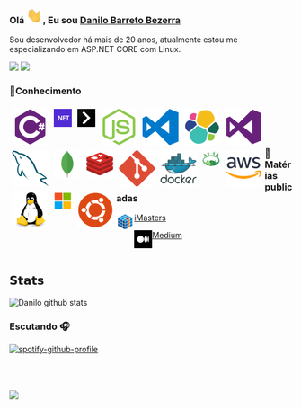 ### Olá <img src="imagens/Hi.gif" width="29px">, Eu sou [Danilo Barreto Bezerra](https://www.danilobarretobezerra.com.br)
Sou desenvolvedor há mais de 20 anos, atualmente estou me especializando em ASP.NET CORE com Linux.

[![](https://img.shields.io/badge/-Danilo%20Barreto%20Bezerra-blue?style=flat-square&logo=Linkedin&logoColor=white&link=https://www.linkedin.com/in/danilobbezerra/)](https://www.linkedin.com/in/danilobbezerra/)
[![](https://img.shields.io/badge/-@danilobbezerra-%23181717?style=flat-square&logo=github)](https://github.com/danilobbezerra)


### **🔭Conhecimento**

<img align="left" src="imagens/csharp.png" style="padding: 1%" /></a>
<img align="left" src="imagens/dotnet.png" style="padding: 1%" /></a>
<img align="left" src="imagens/next.png" style="padding: 1%" /></a>
<img align="left" src="imagens/nodejs.png" style="padding: 1%" /></a>
<img align="left" src="imagens/visual-studio-code.png" style="padding: 1%" />
<img align="left" src="imagens/elasticsearch.png" style="padding: 1%" />
<img align="left" src="imagens/visualstudio.png" style="padding: 1%" />
<img align="left" src="imagens/mysql.png" style="padding: 1%" /></a>
<img align="left" src="imagens/mongodb.png" style="padding: 1%" /></a>
<img align="left" src="imagens/redis.png" style="padding: 1%" /></a>
<img align="left" src="imagens/git.png" style="padding: 1%" /></a>
<img align="left" src="imagens/docker.png" style="padding: 1%" /></a>
<img align="left" src="imagens/aaPanel.png" style="padding: 1%" /></a>
<img align="left" src="imagens/aws.png" style="padding: 1%" /></a>
<img align="left" src="imagens/linux.png" style="padding: 1%" /></a>
<img align="left" src="imagens/windows.png" style="padding: 1%" /></a>
<img align="left" src="imagens/ubuntu.png" style="padding: 1%" /></a>

<br />
<br />
<br />

### 📕 Matérias publicadas
<img align="left" src="imagens/imasters.png" />[iMasters](https://imasters.com.br/perfil/danilobarretobezerra)

<img align="left" src="imagens/medium.png" />[Medium](https://danilobarretobezerra.medium.com/)

<br />

## 𝗦𝘁𝗮𝘁𝘀

![Danilo github stats](https://github-readme-stats.vercel.app/api?username=danilobbezerra&show_icons=true)

### Escutando 🎧

[![spotify-github-profile](https://spotify-github-profile.vercel.app/api/view?uid=danilobarretobezerra&cover_image=true&theme=novatorem)](https://spotify-github-profile.vercel.app/api/view?uid=danilobarretobezerra&redirect=true)
<br/>

<br/><br/><br/>
![](https://vistr.dev/badge?repo=danilobbezerra.bio)

<!--
**danilobbezerra/danilobbezerra** is a ✨ _special_ ✨ repository because its `README.md` (this file) appears on your GitHub profile.

Here are some ideas to get you started:

- 🔭 I’m currently working on ...
- 🌱 I’m currently learning ...
- 👯 I’m looking to collaborate on ...
- 🤔 I’m looking for help with ...
- 💬 Ask me about ...
- 📫 How to reach me: ...
- 😄 Pronouns: ...
- ⚡ Fun fact: ...
-->
